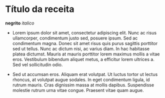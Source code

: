 # Título da receita
**negrito**
_italico_

* Lorem ipsum dolor sit amet, consectetur adipiscing elit. Nunc ac risus ullamcorper, condimentum justo sed, posuere ipsum. Sed ac condimentum magna. Donec sit amet risus quis purus sagittis porttitor sed ut tellus. Nunc ac dictum nisi, ac varius diam. In hac habitasse platea dictumst. Mauris at mauris porttitor lorem maximus mollis a vitae eros. Vestibulum bibendum aliquet metus, a efficitur lorem ultrices a. Sed vel sollicitudin odio.

* Sed ut accumsan eros. Aliquam erat volutpat. Ut luctus tortor ut lectus rhoncus, at volutpat augue sodales. In eget condimentum ligula, id rutrum mauris. Cras dignissim massa at mollis dapibus. Suspendisse molestie rutrum urna vitae congue. Praesent vitae quam augue.

